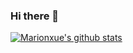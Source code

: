 ### Hi there 👋

<!--
**marionxue/marionxue** is a ✨ _special_ ✨ repository because its `README.md` (this file) appears on your GitHub profile.

Here are some ideas to get you started:

- 🔭 I’m currently working on ...
- 🌱 I’m currently learning ...
- 👯 I’m looking to collaborate on ...
- 🤔 I’m looking for help with ...
- 💬 Ask me about ...
- 📫 How to reach me: ...
- 😄 Pronouns: ...
- ⚡ Fun fact: ...
-->
[![Marionxue's github stats](https://github-readme-stats.vercel.app/api?username=marionxue)](https://github.com/anuraghazra/github-readme-stats)

